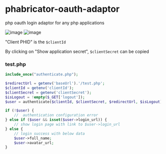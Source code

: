 # phabricator-oauth-adaptor
php oauth login adaptor for any php applications

![image](https://user-images.githubusercontent.com/4509346/143194950-d1355d76-91c8-433a-8a99-ba3b1fb93416.png)
![image](https://user-images.githubusercontent.com/4509346/143195005-db8a899e-d551-46a8-a5e8-823715350828.png)


"Client PHID" is the `$clientId`

By clicking on "Show application secret", `$clientSecret` can be copied


### test.php
```php
include_once("authenticate.php");

$redirectUrl = getenv('baseUrl').'/test.php';
$clientId = getenv('clientId');
$clientSecret = getenv('clientSecret');
$isLogout = !empty($_GET['logout']);
$user = authenticate($clientId, $clientSecret, $redirectUrl, $isLogout);

if (!$user) {
    //  authentication configuration error
} else if ($user && isset($user->login_url)) {
    // show login page with link to $user->login_url
} else {
    // login success with below data
    $user->full_name;
    $user->avatar_url;
}
```
